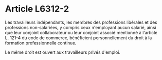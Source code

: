 # Article L6312-2

Les travailleurs indépendants, les membres des professions libérales et des professions non-salariées, y compris ceux n'employant aucun salarié, ainsi que leur conjoint collaborateur ou leur conjoint associé mentionné à l'article L. 121-4 du code de commerce, bénéficient personnellement du droit à la formation professionnelle continue.

Le même droit est ouvert aux travailleurs privés d'emploi.